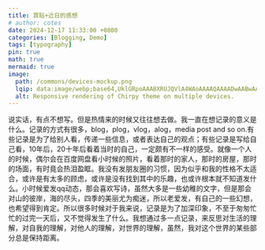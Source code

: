 ```yaml
---
title: 首贴+近日的感想
# author: cotes
date: 2024-12-17 11:33:00 +0800
categories: [Blogging, Demo]
tags: [typography]
pin: true
math: true
mermaid: true
image:
  path: /commons/devices-mockup.png
  lqip: data:image/webp;base64,UklGRpoAAABXRUJQVlA4WAoAAAAQAAAADwAABwAAQUxQSDIAAAARL0AmbZurmr57yyIiqE8oiG0bejIYEQTgqiDA9vqnsUSI6H+oAERp2HZ65qP/VIAWAFZQOCBCAAAA8AEAnQEqEAAIAAVAfCWkAALp8sF8rgRgAP7o9FDvMCkMde9PK7euH5M1m6VWoDXf2FkP3BqV0ZYbO6NA/VFIAAAA
  alt: Responsive rendering of Chirpy theme on multiple devices.
---
```


说实话，有点不想写。但是热情来的时候又往往想去做。我一直在想记录的意义是什么。记录的方式有很多，blog，plog，vlog，alog，media post and so on.有些记录是为了给别人看，传递一些信息，或者表达自己的观点；有些记录是写给自己看，10年后，20十年后看着当时的自己，一定颇有不一样的感受。就像一个人的时候，偶尔会在百度网盘看小时候的照片，看着那时的家人，那时的房屋，那时的场面，有时竟会热泪盈眶。我没有发朋友圈的习惯，因为似乎和我的性格不太适合，或许是有太多的顾虑，或许是没有找到其中的乐趣，也或许根本就不知道发什么。小时候爱发qq动态，那会喜欢写诗，虽然大多是一些幼稚的文字，但是那会对山的彼岸，海的尽头，四季的美丽尤为痴迷，所以老爱发，有自己的一些幻想，也希望得到肯定。所以很多时候对于我来说，记录是为了加深印象，不至于匆匆忙忙的过完一天后，又不觉得发生了什么。我想通过多一点记录，来反思对生活的理解，对自我的理解，对他人的理解，对世界的理解，虽然，我对这个世界的某些部分总是保持距离。